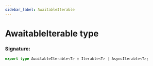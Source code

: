 ```yaml
---
sidebar_label: AwaitableIterable
---
```


# AwaitableIterable type

### Signature:

```typescript
export type AwaitableIterable<T> = Iterable<T> | AsyncIterable<T>;
```
